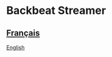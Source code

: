 # Backbeat Streamer
[Français](https://github.com/back-beat/streamer/blob/main/FR.md)  
---
[English](https://github.com/back-beat/streamer/blob/main/EN.md)
